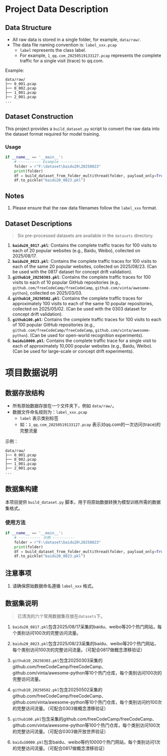 
# Project Data Description

## Data Structure

  - All raw data is stored in a single folder, for example, `data/raw/`.
  - The data file naming convention is: `label_xxx.pcap`
      - `label` represents the class label.
      - For example, `1_qq.com_20250519133127.pcap` represents the complete traffic for a single visit (trace) to qq.com.

Example:

```
data/raw/
├── 0_001.pcap
├── 0_002.pcap
├── 1_001.pcap
├── 2_001.pcap
...
```

## Dataset Construction

This project provides a `build_dataset.py` script to convert the raw data into the dataset format required for model training.

### Usage

```python
if __name__ == '__main__':
    # ---------- Example ----------
    folder = r"F:\dataset\baidu20\20250823"
    print(folder)
    df = build_dataset_from_folder_multithread(folder, payload_only=True, max_workers=8)
    df.to_pickle("baidu20_0823.pkl")
```

## Notes

1.  Please ensure that the raw data filenames follow the `label_xxx` format.

## Dataset Descriptions

> Six pre-processed datasets are available in the `datasets` directory.

1.  **`baidu20_0817.pkl`**: Contains the complete traffic traces for 100 visits to each of 20 popular websites (e.g., Baidu, Weibo), collected on 2025/08/17.
2.  **`baidu20_0823.pkl`**: Contains the complete traffic traces for 100 visits to each of the same 20 popular websites, collected on 2025/08/23. (Can be used with the 0817 dataset for concept drift validation).
3.  **`github10_20250303.pkl`**: Contains the complete traffic traces for 100 visits to each of 10 popular GitHub repositories (e.g., `github.com/freeCodeCamp/freeCodeCamp`, `github.com/vinta/awesome-python`), collected on 2025/03/03.
4.  **`github10_20250502.pkl`**: Contains the complete traffic traces for approximately 100 visits to each of the same 10 popular repositories, collected on 2025/05/02. (Can be used with the 0303 dataset for concept drift validation).
5.  **`github100.pkl`**: Contains the complete traffic traces for 100 visits to each of 100 popular GitHub repositories (e.g., `github.com/freeCodeCamp/freeCodeCamp`, `github.com/vinta/awesome-python`). (Can be used for open-world recognition experiments).
6.  **`baidu10000.pkl`**: Contains the complete traffic trace for a single visit to each of approximately 10,000 popular websites (e.g., Baidu, Weibo). (Can be used for large-scale or concept drift experiments).




# 项目数据说明

## 数据存放结构

- 所有原始数据存放在一个文件夹下，例如 `data/raw/`。
- 数据文件命名规则为：`label_xxx.pcap`  
  - `label` 表示类别标签  
  - 如：`1_qq.com_20250519133127.pcap` 表示对qq.com的一次访问(trace)的完整流量

示例：
```
data/raw/
├── 0_001.pcap
├── 0_002.pcap
├── 1_001.pcap
├── 2_001.pcap
...
````

## 数据集构建

本项目提供 `build_dataset.py` 脚本，用于将原始数据转换为模型训练所需的数据集格式。

### 使用方法

```python
if __name__ == '__main__':
    # ---------- 示例 ----------
    folder = r"F:\dataset\baidu20\20250823"
    print(folder)
    df = build_dataset_from_folder_multithread(folder, payload_only=True, max_workers=8)
    df.to_pickle("baidu20_0823.pkl")
````

## 注意事项
1. 请确保原始数据命名遵循 `label_xxx` 格式。


## 数据集说明
> 已清洗的六个常用数据集存放在`datasets`下。
1. `baidu20_0817.pkl`包含2025/08/17采集的baidu、weibo等20个热门网站，每个类别访问100次的完整访问流量。
2. `baidu20_0823.pkl`包含2025/08/23采集的baidu、weibo等20个热门网站，每个类别访问100次的完整访问流量。（可配合0817做概念漂移验证）
3. `github10_20250303.pkl`包含20250303采集的github.com/freeCodeCamp/freeCodeCamp、github.com/vinta/awesome-python等10个热门仓库，每个类别访问100次的完整访问流量。
4. `github10_20250502.pkl`包含20250502采集的github.com/freeCodeCamp/freeCodeCamp、github.com/vinta/awesome-python等10个热门仓库，每个类别访问约100次的完整访问流量。（可配合0303做概念漂移验证）

5. `github100.pkl`包含采集的github.com/freeCodeCamp/freeCodeCamp、github.com/vinta/awesome-python等100个热门仓库，每个类别访问100次的完整访问流量。（可配合0303做开放世界验证）
6. `baidu10000.pkl`包含baidu、weibo等约10000个热门网站，每个类别访问1次的完整访问流量。（可配合0817做概念漂移验证）